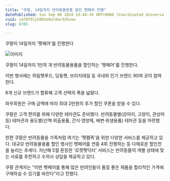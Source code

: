 ```yaml
---
title: "쿠팡, 14일까지 반려동물용품 할인 펫페어 진행"
datePublished: Sun Sep 08 2024 19:44:34 GMT+0000 (Coordinated Universal Time)
cuid: cm70791jk002e0al8an3d5xow
slug: 6785

---
```



쿠팡이 14일까지 '펫페어'를 진행한다

![이미지](https://cdn.hashnode.com/res/hashnode/image/upload/v1739261264082/95a66c55-7584-4dea-b4f3-d5c30c7930d4.png)

쿠팡이 14일까지 1만여 개 반려동물용품을 할인하는 '펫페어'를 진행한다.

이번 행사에는 하림펫푸드, 딩동펫, 브리지테일 등 국내외 인기 브랜드 90여 곳이 참여한다.

8개 신규 브랜드가 합류해 고객 선택의 폭을 넓혔다.

와우회원은 구매 금액에 따라 최대 2만원의 추가 할인 쿠폰을 받을 수 있다.

쿠팡은 고객 편의를 위해 다양한 테마관도 준비했다. 반려동물별(강아지, 고양이, 관상어 등) 테마관과 용도별(산책·외출용품, 간식·영양제, 배변·위생용품) 테마관 등을 마련했다.

한편 쿠팡은 반려동물을 가족처럼 여기는 '펫펨족'을 위한 다양한 서비스를 제공하고 있다. 대규모 반려동물용품 할인 행사인 펫페어를 연중 4회 진행하는 등 다채로운 할인전을 늘리는 추세다. 지난해 5월 론칭한 '로켓펫닥터' 서비스는 반려동물의 개별 상태에 맞는 사료를 추천하고 수의사 상담을 제공하고 있다.

쿠팡 관계자는 "이번 펫페어를 통해 많은 반려인들이 품질 좋은 제품을 합리적인 가격에 구매하실 수 있기를 바란다"라고 전했다.